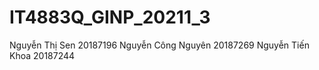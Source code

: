 # IT4883Q_GINP_20211_3
Nguyễn Thị Sen 20187196 
Nguyễn Công Nguyên 20187269
Nguyễn Tiến Khoa 20187244
